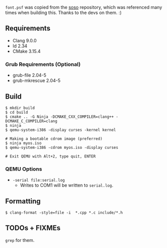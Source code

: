 `font.psf` was copied from the [soso](https://github.com/ozkl/soso) repository,
which was referenced many times when building this. Thanks to the devs on them.
:)

## Requirements

- Clang 9.0.0
- ld 2.34
- CMake 3.15.4

### Grub Requirements (Optional)

- grub-file 2.04-5
- grub-mkrescue 2.04-5

## Build

```
$ mkdir build
$ cd build
$ cmake .. -G Ninja -DCMAKE_CXX_COMPILER=clang++ -DCMAKE_C_COMPILER=clang
$ ninja
$ qemu-system-i386 -display curses -kernel kernel

# Making a bootable cdrom image (preferred)
$ ninja myos.iso
$ qemu-system-i386 -cdrom myos.iso -display curses

# Exit QEMU with Alt+2, type quit, ENTER
```

### QEMU Options

- `-serial file:serial.log`
  - Writes to COM1 will be written to `serial.log`.

## Formatting

```
$ clang-format -style=file -i  *.cpp *.c include/*.h
```

## TODOs + FIXMEs

`grep` for them.
